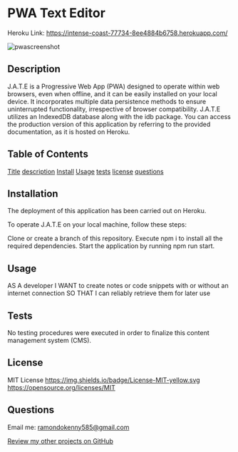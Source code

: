 # PWA Text Editor
Heroku Link: https://intense-coast-77734-8ee4884b6758.herokuapp.com/


![pwascreenshot](https://github.com/kramon25/PWA/assets/133789904/dba059ac-45f1-40cf-a360-f7c9bdaf53bd)

## Description

J.A.T.E is a Progressive Web App (PWA) designed to operate within web browsers, even when offline, and it can be easily installed on your local device. It incorporates multiple data persistence methods to ensure uninterrupted functionality, irrespective of browser compatibility. J.A.T.E utilizes an IndexedDB database along with the idb package. You can access the production version of this application by referring to the provided documentation, as it is hosted on Heroku.

## Table of Contents

[Title](#Title)
[description](#Description)
[Install](#Install)
[Usage](#Usage)
[tests](#Tests)
[license](#License)
[questions](#Questions)

## Installation

The deployment of this application has been carried out on Heroku.

To operate J.A.T.E on your local machine, follow these steps:

Clone or create a branch of this repository.
Execute npm i to install all the required dependencies.
Start the application by running npm run start.

## Usage

AS A developer
I WANT to create notes or code snippets with or without an internet connection
SO THAT I can reliably retrieve them for later use

## Tests

No testing procedures were executed in order to finalize this content management system (CMS).

## License

MIT License
https://img.shields.io/badge/License-MIT-yellow.svg
https://opensource.org/licenses/MIT

## Questions

Email me: ramondokenny585@gmail.com

[Review my other projects on GitHub](https://www.github.com/Kram25)
